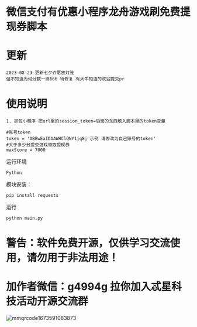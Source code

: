 # 微信支付有优惠小程序龙舟游戏刷免费提现券脚本
# 更新
```text
2023-08-23 更新七夕许愿放灯笼
但不知道为何分数一直666 待修复 有大牛知道的欢迎提交pr
```
# 使用说明
```text
1. 抓包小程序 把url里的session_token=后面的东西填入脚本里的token变量

#账号token
token = 'ABBwEaIDAAWHClQNY1jq8j 示例 请修改为自己账号的token'
#大于多少分提交游戏领取提现券
maxScore = 7000

```
运行环境
```text
Python
```

模块安装：
```text
pip install requests
```

运行
```text
python main.py
```

#  警告：软件免费开源，仅供学习交流使用，请勿用于非法用途！

# 加作者微信：g4994g 拉你加入忒星科技活动开源交流群

![mmqrcode1673591083873](https://user-images.githubusercontent.com/49848349/212251962-c33c2a09-cc30-47ac-a684-85b11d49017e.png)